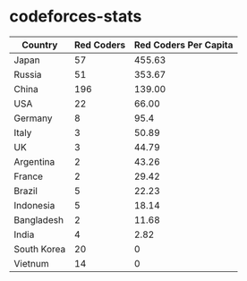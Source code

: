 # codeforces-stats


|Country | Red Coders| Red Coders Per Capita|
|--------|---------|----------|
|Japan | 57| 455.63|
|Russia | 51| 353.67 |
|China | 196| 139.00 |
|USA | 22| 66.00|
|Germany | 8| 95.4|
|Italy | 3| 50.89|
|UK | 3| 44.79|
|Argentina | 2| 43.26|
|France | 2| 29.42|
|Brazil | 5| 22.23|
|Indonesia | 5| 18.14|
|Bangladesh | 2| 11.68|
|India | 4| 2.82|
|South Korea | 20| 0|
|Vietnum | 14| 0|


